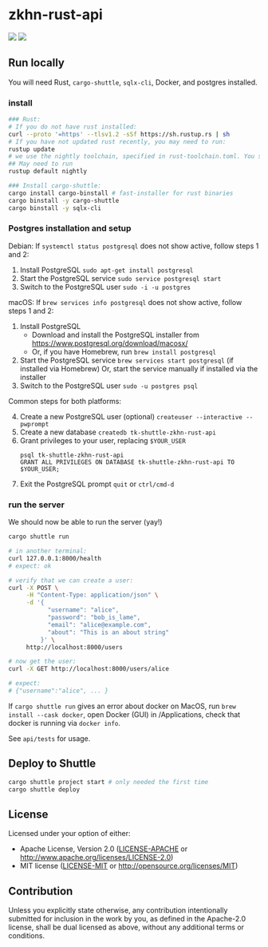 # zkhn-rust-api
![](https://img.shields.io/badge/made_by_cryptograthor-black?style=flat&logo=undertale&logoColor=hotpink)
![](https://github.com/thor314/zkhn-rust-api/actions/workflows/ci.yml/badge.svg)
<!-- [![crates.io](https://img.shields.io/crates/v/zkhn-rust-api.svg)](https://crates.io/crates/zkhn-rust-api) -->
<!-- [![Documentation](https://docs.rs/zkhn-rust-api/badge.svg)](https://docs.rs/zkhn-rust-api) -->

## Run locally
You will need Rust, `cargo-shuttle`, `sqlx-cli`, Docker, and postgres installed.

### install
```sh
### Rust:
# If you do not have rust installed:
curl --proto '=https' --tlsv1.2 -sSf https://sh.rustup.rs | sh
# If you have not updated rust recently, you may need to run: 
rustup update
# we use the nightly toolchain, specified in rust-toolchain.toml. You should not need to change anything here.
## May need to run
rustup default nightly

### Install cargo-shuttle:
cargo install cargo-binstall # fast-installer for rust binaries
cargo binstall -y cargo-shuttle 
cargo binstall -y sqlx-cli
```

### Postgres installation and setup
Debian:
If `systemctl status postgresql` does not show active, follow steps 1 and 2:
1. Install PostgreSQL
   `sudo apt-get install postgresql`
2. Start the PostgreSQL service
   `sudo service postgresql start`
3. Switch to the PostgreSQL user
   `sudo -i -u postgres`

macOS:
If `brew services info postgresql` does not show active, follow steps 1 and 2:
1. Install PostgreSQL
   - Download and install the PostgreSQL installer from https://www.postgresql.org/download/macosx/
   - Or, if you have Homebrew, run `brew install postgresql`
2. Start the PostgreSQL service
   `brew services start postgresql` (if installed via Homebrew)
   Or, start the service manually if installed via the installer
3. Switch to the PostgreSQL user
   `sudo -u postgres psql`

Common steps for both platforms:

4. Create a new PostgreSQL user (optional)
   `createuser --interactive --pwprompt`
5. Create a new database
   `createdb tk-shuttle-zkhn-rust-api`
6. Grant privileges to your user, replacing `$YOUR_USER`
   ```
   psql tk-shuttle-zkhn-rust-api
   GRANT ALL PRIVILEGES ON DATABASE tk-shuttle-zkhn-rust-api TO $YOUR_USER;
   ```
7. Exit the PostgreSQL prompt `quit` or `ctrl/cmd-d`


### run the server
We should now be able to run the server (yay!)

```sh
cargo shuttle run

# in another terminal:
curl 127.0.0.1:8000/health
# expect: ok

# verify that we can create a user:
curl -X POST \
     -H "Content-Type: application/json" \
     -d '{
           "username": "alice",
           "password": "bob_is_lame",
           "email": "alice@example.com",
           "about": "This is an about string" 
         }' \
     http://localhost:8000/users

# now get the user:
curl -X GET http://localhost:8000/users/alice

# expect:
# {"username":"alice", ... }
```

If `cargo shuttle run` gives an error about docker on MacOS, run `brew install --cask docker`, open Docker (GUI) in /Applications, check that docker is running via `docker info`.

See `api/tests` for usage.

## Deploy to Shuttle
```sh
cargo shuttle project start # only needed the first time
cargo shuttle deploy
```

## License
Licensed under your option of either:
- Apache License, Version 2.0 ([LICENSE-APACHE](LICENSE-APACHE) or http://www.apache.org/licenses/LICENSE-2.0)
- MIT license ([LICENSE-MIT](LICENSE-MIT) or http://opensource.org/licenses/MIT)

## Contribution
Unless you explicitly state otherwise, any contribution intentionally submitted
for inclusion in the work by you, as defined in the Apache-2.0 license, shall be
dual licensed as above, without any additional terms or conditions.
